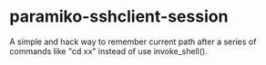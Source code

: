 # paramiko-sshclient-session
A simple and hack way to remember current path after a series of commands like "cd xx" instead of use invoke_shell(). 
